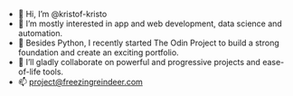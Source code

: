 - 👋 Hi, I’m @kristof-kristo
- 👀 I’m mostly interested in app and web development, data science and automation. 
- 🌱 Besides Python, I recently started The Odin Project to build a strong foundation and create an exciting portfolio.
- 💞️ I’ll gladly collaborate on powerful and progressive projects and ease-of-life tools. 
- 📫 project@freezingreindeer.com
<!---
kristof-kristo/kristof-kristo is a ✨ special ✨ repository because its `README.md` (this file) appears on your GitHub profile.
You can click the Preview link to take a look at your changes.
--->
